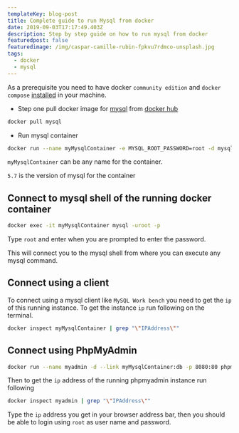 ```yaml
---
templateKey: blog-post
title: Complete guide to run Mysql from docker
date: 2019-09-03T17:17:49.403Z
description: Step by step guide on how to run mysql from docker
featuredpost: false
featuredimage: /img/caspar-camille-rubin-fpkvu7rdmco-unsplash.jpg
tags:
  - docker
  - mysql
---
```


As a prerequisite you need to have docker `community edition` and `docker compose` [installed](https://www.digitalocean.com/community/tutorials/how-to-install-and-use-docker-on-ubuntu-18-04) in your machine.

- Step one
  pull docker image for [mysql](https://hub.docker.com/_/mysql) from [docker hub](https://hub.docker.com/)

```bash
docker pull mysql
```

- Run mysql container

```bash
docker run --name myMysqlContainer -e MYSQL_ROOT_PASSWORD=root -d mysql:5.7
```

`myMysqlContainer` can be any name for the container.

`5.7` is the version of mysql for the container

## Connect to mysql shell of the running docker container

```bash
docker exec -it myMysqlContainer mysql -uroot -p
```

Type `root` and enter when you are prompted to enter the password.

This will connect you to the mysql shell from where you can execute any mysql command.


## Connect using a client

To connect using a mysql client like `MySQL Work bench` you need to get the `ip` of this running instance.
To get the instance `ip` run following on the terminal.

```bash
docker inspect myMysqlContainer | grep "\"IPAddress\""

```



## Connect using PhpMyAdmin


```bash
docker run --name myadmin -d --link myMysqlContainer:db -p 8080:80 phpmyadmin/phpmyadmin
```

Then to get the `ip` address of the running phpmyadmin instance run following

```bash
docker inspect myadmin | grep "\"IPAddress\""
```

Type the `ip` address you get in your browser address bar, then you should be able to login using `root` as user name and password.